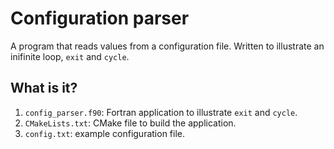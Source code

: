 # Configuration parser

A program that reads values from a configuration file.  Written to illustrate an
inifinite loop, `exit` and `cycle`.

## What is it?

1. `config_parser.f90`: Fortran application to illustrate `exit` and `cycle`.
1. `CMakeLists.txt`: CMake file to build the application.
1. `config.txt`: example configuration file.
